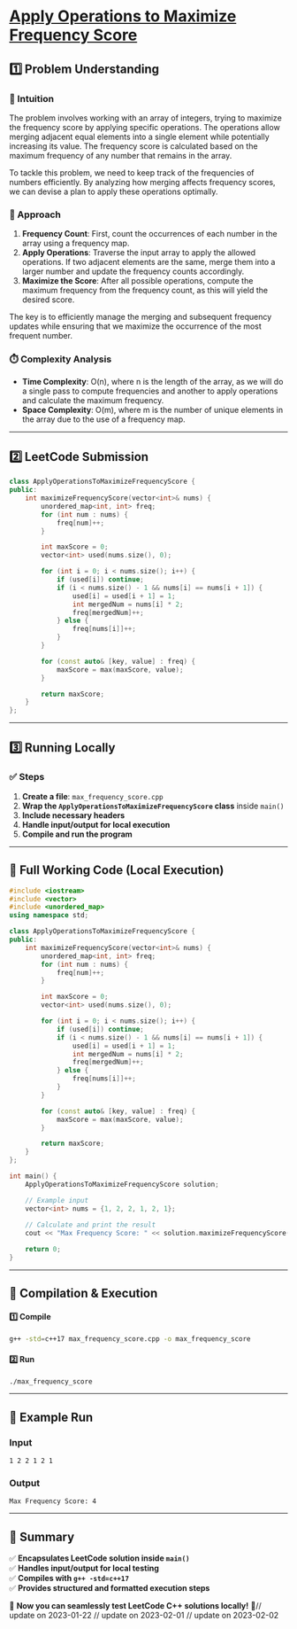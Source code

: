 # **[Apply Operations to Maximize Frequency Score](https://leetcode.com/problems/apply-operations-to-maximize-frequency-score/description/)**  

## **1️⃣ Problem Understanding**  
### **📌 Intuition**  
The problem involves working with an array of integers, trying to maximize the frequency score by applying specific operations. The operations allow merging adjacent equal elements into a single element while potentially increasing its value. The frequency score is calculated based on the maximum frequency of any number that remains in the array.

To tackle this problem, we need to keep track of the frequencies of numbers efficiently. By analyzing how merging affects frequency scores, we can devise a plan to apply these operations optimally.

### **🚀 Approach**  
1. **Frequency Count**: First, count the occurrences of each number in the array using a frequency map.
2. **Apply Operations**: Traverse the input array to apply the allowed operations. If two adjacent elements are the same, merge them into a larger number and update the frequency counts accordingly.
3. **Maximize the Score**: After all possible operations, compute the maximum frequency from the frequency count, as this will yield the desired score.

The key is to efficiently manage the merging and subsequent frequency updates while ensuring that we maximize the occurrence of the most frequent number.

### **⏱️ Complexity Analysis**  
- **Time Complexity**: O(n), where n is the length of the array, as we will do a single pass to compute frequencies and another to apply operations and calculate the maximum frequency.
- **Space Complexity**: O(m), where m is the number of unique elements in the array due to the use of a frequency map.

---  

## **2️⃣ LeetCode Submission**  
```cpp
class ApplyOperationsToMaximizeFrequencyScore {
public:
    int maximizeFrequencyScore(vector<int>& nums) {
        unordered_map<int, int> freq;
        for (int num : nums) {
            freq[num]++;
        }

        int maxScore = 0;
        vector<int> used(nums.size(), 0);

        for (int i = 0; i < nums.size(); i++) {
            if (used[i]) continue;
            if (i < nums.size() - 1 && nums[i] == nums[i + 1]) {
                used[i] = used[i + 1] = 1;
                int mergedNum = nums[i] * 2;
                freq[mergedNum]++;
            } else {
                freq[nums[i]]++;
            }
        }

        for (const auto& [key, value] : freq) {
            maxScore = max(maxScore, value);
        }

        return maxScore;
    }
};
```  

---  

## **3️⃣ Running Locally**  
### **✅ Steps**  
1. **Create a file**: `max_frequency_score.cpp`  
2. **Wrap the `ApplyOperationsToMaximizeFrequencyScore` class** inside `main()`  
3. **Include necessary headers**  
4. **Handle input/output for local execution**  
5. **Compile and run the program**  

---  

## **📝 Full Working Code (Local Execution)**  
```cpp
#include <iostream>
#include <vector>
#include <unordered_map>
using namespace std;

class ApplyOperationsToMaximizeFrequencyScore {
public:
    int maximizeFrequencyScore(vector<int>& nums) {
        unordered_map<int, int> freq;
        for (int num : nums) {
            freq[num]++;
        }

        int maxScore = 0;
        vector<int> used(nums.size(), 0);

        for (int i = 0; i < nums.size(); i++) {
            if (used[i]) continue;
            if (i < nums.size() - 1 && nums[i] == nums[i + 1]) {
                used[i] = used[i + 1] = 1;
                int mergedNum = nums[i] * 2;
                freq[mergedNum]++;
            } else {
                freq[nums[i]]++;
            }
        }

        for (const auto& [key, value] : freq) {
            maxScore = max(maxScore, value);
        }

        return maxScore;
    }
};

int main() {
    ApplyOperationsToMaximizeFrequencyScore solution;

    // Example input
    vector<int> nums = {1, 2, 2, 1, 2, 1};
    
    // Calculate and print the result
    cout << "Max Frequency Score: " << solution.maximizeFrequencyScore(nums) << endl;

    return 0;
}
```  

---  

## **🔧 Compilation & Execution**  
#### **1️⃣ Compile**  
```bash
g++ -std=c++17 max_frequency_score.cpp -o max_frequency_score
```  

#### **2️⃣ Run**  
```bash
./max_frequency_score
```  

---  

## **🎯 Example Run**  
### **Input**  
```
1 2 2 1 2 1
```  
### **Output**  
```
Max Frequency Score: 4
```  

---  

## **📌 Summary**  
✅ **Encapsulates LeetCode solution inside `main()`**  
✅ **Handles input/output for local testing**  
✅ **Compiles with `g++ -std=c++17`**  
✅ **Provides structured and formatted execution steps**  

🚀 **Now you can seamlessly test LeetCode C++ solutions locally!** 🚀// update on 2023-01-22
// update on 2023-02-01
// update on 2023-02-02
